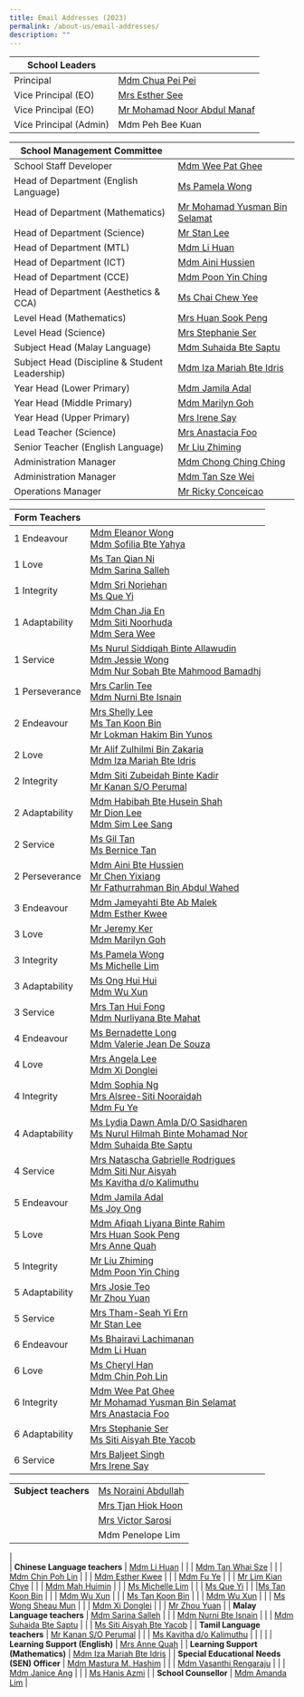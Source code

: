 ```yaml
---
title: Email Addresses (2023)
permalink: /about-us/email-addresses/
description: ""
---
```

<!--### Email Addresses (2023)-->


| School Leaders |  |
|---|---|
| Principal  | [Mdm Chua Pei Pei](mailto:CHUA_Pei_Pei@moe.edu.sg) |
| Vice Principal (EO) | [Mrs Esther See](mailto:LING_Szengen@moe.edu.sg) |
| Vice Principal (EO)  | [Mr Mohamad Noor Abdul Manaf](mailto:Mohamad_Noor_ABDUL_MANAF@moe.edu.sg)  |
| Vice Principal (Admin)  | Mdm Peh Bee Kuan  |


| School Management Committee |  |
|---|---|
| School Staff Developer | [Mdm Wee Pat Ghee](mailto:wee_pat_ghee@moe.edu.sg) |
| Head of Department (English Language) | [Ms Pamela Wong](mailto:wong_pei_li_pamela@moe.edu.sg)  |
| Head of Department (Mathematics) | [Mr Mohamad Yusman Bin Selamat](mailto:mohamad_yusman_selamat@moe.edu.sg) |
| Head of Department (Science) | [Mr Stan Lee](mailto:lee_mun_hong@moe.edu.sg) |
| Head of Department (MTL) | [Mdm Li Huan](mailto:li_huan@moe.edu.sg) |
| Head of Department (ICT) | [Mdm Aini Hussien](mailto:aini_hussien@moe.edu.sg) |
| Head of Department (CCE) | [Mdm Poon Yin Ching](mailto:poon_yin_ching@moe.edu.sg) |
| Head of Department (Aesthetics &amp; CCA)  | [Ms Chai Chew Yee](mailto:chai_chew_yee@moe.edu.sg) |
| Level Head (Mathematics) | [Mrs Huan Sook Peng](mailto:woong_sook_peng@moe.edu.sg) |
| Level Head (Science)  | [Mrs Stephanie Ser](mailto:go_pei_ling@moe.edu.sg)  |
| Subject Head (Malay Language) | [Mdm Suhaida Bte Saptu](mailto:suhaida_saptu@moe.edu.sg) |
| Subject Head (Discipline &amp; Student Leadership) | [Mdm Iza Mariah Bte Idris](mailto:iza_mariah_idris@moe.edu.sg) |
| Year Head (Lower Primary)  | [Mdm Jamila Adal](mailto:jamila_adal@moe.edu.sg) |
| Year Head (Middle Primary)   | [Mdm Marilyn Goh](mailto:marilyn_goh_jing_ling@moe.edu.sg)  |
| Year Head (Upper Primary) | [Mrs Irene Say](mailto:lee_siew_hui@moe.edu.sg) |
| Lead Teacher (Science) |[Mrs Anastacia Foo](mailto:yeo_peck_hoon_anastacia@moe.edu.sg) |
| Senior Teacher (English Language)  | [Mr Liu Zhiming](mailto:liu_zhiming@moe.edu.sg)  |
| Administration Manager  | [Mdm Chong Ching Ching](mailto:chong_ching_ching@schools.gov.sg) |
| Administration Manager | [Mdm Tan Sze Wei](mailto:tan_sze_wei@moe.edu.sg)  |
| Operations Manager | [Mr Ricky Conceicao](mailto:rudolph_conceicao@moe.edu.sg) |


| Form Teachers |  |
|---|---|
| 1 Endeavour | [Mdm Eleanor Wong](mailto:wong_yun_ru_eleanor@moe.edu.sg)<br>[Mdm Sofilia Bte Yahya](mailto:sofilia_yahya@moe.edu.sg)  |
| 1 Love | [Ms Tan Qian Ni](mailto:tan_qian_ni@moe.edu.sg)<br>[Mdm Sarina Salleh](mailto:sarina_salleh@moe.edu.sg)  |
| 1 Integrity | [Mdm Sri Noriehan](mailto:sri_noriehan_kamis@moe.edu.sg)<br>[Ms Que Yi](mailto:que_yi@moe.edu.sg) |
| 1 Adaptability | [Mdm Chan Jia En](mailto:chan_jia_en@moe.edu.sg)<br>[Mdm Siti Noorhuda](mailto:siti_noorhuda_mohd_bagusha@moe.edu.sg)<br>[Mdm Sera Wee](mailto:wee_siew_hong@moe.edu.sg) |
| 1 Service | [Ms Nurul Siddiqah Binte Allawudin](mailto:nurul_siddiqah_allawudin@moe.edu.sg)<br>[Mdm Jessie Wong](mailto:wong_hui_guan@moe.edu.sg)<br>[Mdm Nur Sobah Bte Mahmood Bamadhj](mailto:nur_sobah_mahmood_bamadhaj@moe.edu.sg) |
| 1 Perseverance | [Mrs Carlin Tee](mailto:carlin_mulyati@moe.edu.sg)<br>[Mdm Nurni Bte Isnain](mailto:nurni_isnain@moe.edu.sg) |
| 2 Endeavour | [Mrs Shelly Lee](mailto:quek_hwee_khim_shelly@moe.edu.sg)<br>[Ms Tan Koon Bin](mailto:tan_koon_bin@moe.edu.sg)<br>[Mr Lokman Hakim Bin Yunos](mailto:lokman_hakim_b_yunos@moe.edu.sg) |
| 2 Love | [Mr Alif Zulhilmi Bin Zakaria](mailto:alif_zulhilmi_zakaria@moe.edu.sg)<br> [Mdm Iza Mariah Bte Idris](mailto:iza_mariah_idris@moe.edu.sg)<br> |
| 2 Integrity | [Mdm Siti Zubeidah Binte Kadir](mailto:siti_zubeidah_kadir@moe.edu.sg)<br>[Mr Kanan S/O Perumal](mailto:kanan_perumal@moe.edu.sg) |
| 2 Adaptability | [Mdm Habibah Bte Husein Shah](mailto:habibah_husein_shah@moe.edu.sg)<br> [Mr Dion Lee](mailto:Lee_Jian_Jie_Dion@moe.edu.sg)<br>[Mdm Sim Lee Sang](mailto:sim_lee_sang@moe.edu.sg) <br> |
| 2 Service | [Ms Gil Tan](mailto:tan_siew_hwa@moe.edu.sg)<br>[Ms Bernice Tan](mailto:tan_li_xian@moe.edu.sg)|
| 2 Perseverance | [Mdm Aini Bte Hussien](mailto:aini_hussien@moe.edu.sg)<br>[Mr Chen Yixiang](mailto:chen_yixiang@moe.edu.sg)<br>[Mr Fathurrahman Bin Abdul Wahed](mailto:fathurrahman_abdul_wahed@moe.edu.sg) |
| 3 Endeavour  | [Mdm Jameyahti Bte Ab Malek](mailto:jameyahti_ab_malek@moe.edu.sg)<br>[Mdm Esther Kwee](mailto:kwee_wan_juan_esther@moe.edu.sg) |
| 3 Love | [Mr Jeremy Ker](mailto:ker_ting_wei_Jeremy@moe.edu.sg)<br>[Mdm Marilyn Goh](mailto:marilyn_goh_jing_ling@moe.edu.sg)
| 3 Integrity | [Ms Pamela Wong](mailto:wong_pei_li_pamela@moe.edu.sg)<br>[Ms Michelle Lim](mailto:michelle_lim_qian_wen@moe.edu.sg)<br> |
| 3 Adaptability | [Ms Ong Hui Hui](mailto:ong_hui_hui_a@moe.edu.sg)<br>[Mdm Wu Xun](mailto:wu_xun@moe.edu.sg)<br>
| 3 Service | [Mrs Tan Hui Fong](mailto:lam_hui_fong@moe.edu.sg)<br>[Mdm Nurliyana Bte Mahat](mailto:nurliyana_mahat@moe.edu.sg) |
| 4 Endeavour | [Ms Bernadette Long](mailto:long_yuan_chin_bernadette@moe.edu.sg)<br>[Mdm Valerie Jean De Souza](mailto:de_souza_valerie_jean@moe.edu.sg) |
| 4 Love | [Mrs Angela Lee](mailto:Ang_Bee_Ngoh@moe.edu.sg)<br>[Mdm Xi Donglei](mailto:xi_donglei@moe.edu.sg) |
| 4 Integrity |[Mdm Sophia Ng](mailto:sophia_ng_gay_koon@moe.edu.sg)<br>[Mrs Alsree-Siti Nooraidah](mailto:alsree@moe.edu.sg) <br>[Mdm Fu Ye](mailto:fu_ye@moe.edu.sg)  |
| 4 Adaptability | [Ms Lydia Dawn Amla D/O Sasidharen](mailto:Lydia_Dawn_Amla_Sasidharen@moe.edu.sg)<br>[Ms Nurul Hilmah Binte Mohamad Nor](mailto:nurul_hilmah_mohamad_nor@moe.edu.sg)<br>[Mdm Suhaida Bte Saptu](mailto:suhaida_saptu@moe.edu.sg) |
| 4 Service |[Mrs Natascha Gabrielle Rodrigues](mailto:natascha_gabrielle_nonis@moe.edu.sg)<br> [Mdm Siti Nur Aisyah](mailto:siti_nur_aisyah@moe.edu.sg)<br>[Ms Kavitha d/o Kalimuthu](mailto:Kavitha_Kalimuthu@moe.edu.sg)  |
| 5 Endeavour | [Mdm Jamila Adal](mailto:jamila_adal@moe.edu.sg)<br>[Ms Joy Ong](mailto:joy_ong_siok_yin@moe.edu.sg) |
| 5 Love | [Mdm Afiqah Liyana Binte Rahim](mailto:afiqah_liyana_rahim@moe.edu.sg)<br>[Mrs Huan Sook Peng](mailto:woong_sook_peng@moe.edu.sg)<br>[Mrs Anne Quah](mailto:toh_anne@moe.edu.sg)  |
| 5 Integrity | [Mr Liu Zhiming](mailto:liu_zhiming@moe.edu.sg)<br>[Mdm Poon Yin Ching](mailto:poon_yin_ching@moe.edu.sg) |
| 5 Adaptability | [Mrs Josie Teo](mailto:hsieh_josie@moe.edu.sg)<br>[Mr Zhou Yuan](mailto:zhou_yuan@moe.edu.sg) |
| 5 Service | [Mrs Tham-Seah Yi Ern](mailto:seah_yi_ern@moe.edu.sg)<br>[Mr Stan Lee](mailto:lee_mun_hong@moe.edu.sg) |
| 6 Endeavour |[Ms Bhairavi Lachimanan](mailto:Bhairavi_Lachimanan@moe.edu.sg)<br>[Mdm Li Huan](mailto:li_huan@moe.edu.sg) |
| 6 Love | [Ms Cheryl Han](mailto:han_yi_ling_cheryl@moe.edu.sg)<br>[Mdm Chin Poh Lin](mailto:chin_poh_lin@moe.edu.sg) |
| 6 Integrity | [Mdm Wee Pat Ghee](mailto:wee_pat_ghee@moe.edu.sg)<br>[Mr Mohamad Yusman Bin Selamat](mailto:mohamad_yusman_selamat@moe.edu.sg)<br>[Mrs Anastacia&nbsp;Foo](mailto:yeo_peck_hoon_anastacia@moe.edu.sg) |
| 6 Adaptability | [Mrs Stephanie Ser](mailto:go_pei_ling@moe.edu.sg) <br>[Ms Siti Aisyah Bte Yacob](mailto:siti_aisyah_yacob@moe.edu.sg) |
| 6 Service | [Mrs Baljeet Singh](mailto:baljeet_kaur_grewal@moe.edu.sg)<br>[Mrs Irene Say](mailto:lee_siew_hui@moe.edu.sg) |

|  |  |
|---|---|
| **Subject teachers** | [Ms Noraini Abdullah](mailto:noraini_abdullah_hee@moe.edu.sg) |
|   | [Mrs Tjan Hiok Hoon](mailto:tjan_hiok_hoon@moe.edu.sg) |
| | [Mrs Victor Sarosi](mailto:victor_sarosi@moe.edu.sg) |
| | Mdm Penelope Lim | 
|  
| **Chinese Language teachers** | [Mdm Li Huan](mailto:li_huan@moe.edu.sg)  |
|   | [Mdm Tan Whai Sze](mailto:tan_whai_sze@moe.edu.sg) |
|   | [Mdm Chin Poh Lin](mailto:chin_poh_lin@moe.edu.sg) |
|   | [Mdm Esther Kwee](mailto:kwee_wan_juan_esther@moe.edu.sg) |
|   | [Mdm Fu Ye](mailto:fu_ye@moe.edu.sg) |
|   | [Mr Lim Kian Chye](mailto:lim_kian_chye@moe.edu.sg) |
|   | [Mdm Mah Huimin](mailto:mah_huimin@moe.edu.sg) |
|   | [Ms Michelle Lim](mailto:michelle_lim_qian_wen@moe.edu.sg) |
|   | [Ms Que Yi](mailto:que_yi@moe.edu.sg) |
|   |[Ms Tan Koon Bin](mailto:tan_koon_bin@moe.edu.sg)  |
|   | [Mdm Wu Xun](mailto:wu_xun@moe.edu.sg) |
|   | [Ms Tan Koon Bin](mailto:tan_koon_bin@moe.edu.sg) |
|   | [Mdm Wu Xun](mailto:wu_xun@moe.edu.sg) |
|   | [Ms Wong Sheau Mun](mailto:wong_sheau_mun@moe.edu.sg)  |
|   | [Mdm Xi Donglei](mailto:xi_donglei@moe.edu.sg) |
|   | [Mr Zhou Yuan](mailto:zhou_yuan@moe.edu.sg) |
| **Malay Language teachers** | [Mdm Sarina Salleh](mailto:sarina_salleh@moe.edu.sg) |
|   | [Mdm Nurni Bte Isnain](mailto:nurni_isnain@moe.edu.sg) |
|   | [Mdm Suhaida Bte Saptu](mailto:suhaida_saptu@moe.edu.sg) |
|   | [Ms Siti Aisyah Bte Yacob](mailto:siti_aisyah_yacob@moe.edu.sg) |
| **Tamil Language teachers** | [Mr Kanan S/O Perumal](mailto:kanan_perumal@moe.edu.sg) |
|   | [Ms Kavitha d/o Kalimuthu](mailto:Kavitha_Kalimuthu@moe.edu.sg) |
|   | |
| **Learning Support (English)** | [Mrs Anne Quah](mailto:toh_anne@moe.edu.sg) |
| **Learning Support (Mathematics)** | [Mdm Iza Mariah Bte Idris](mailto:iza_mariah_idris@moe.edu.sg) |
| **Special Educational Needs (SEN) Officer** | [Mdm Mastura M. Hashim](mailto:mastura_mohd_hashim@moe.edu.sg) |
|   | [Mdm Vasanthi Rengaraju](mailto:rengaraju_vasanthi@moe.edu.sg) |
|   | [Mdm Janice Ang](mailto:ang_chia_tee@moe.edu.sg) |
|   | [Ms Hanis Azmi](mailto:hanis_azmi@moe.edu.sg) |
| **School Counsellor** | [Mdm Amanda Lim](mailto:amanda_lim_le_wei@moe.edu.sg) |